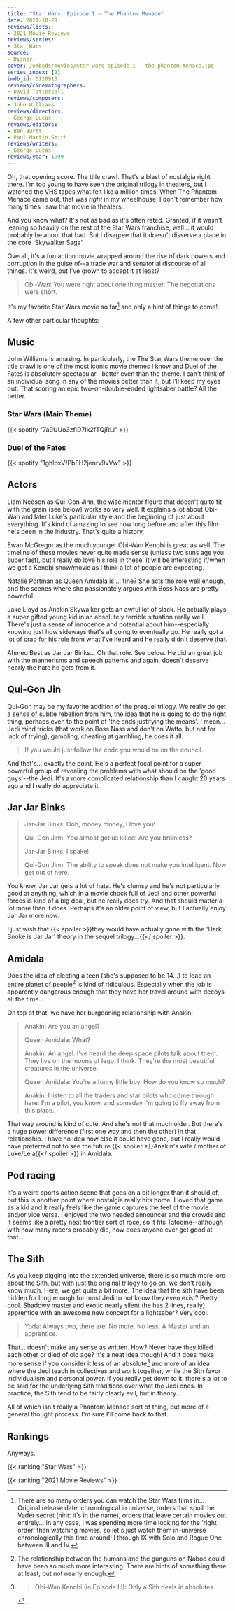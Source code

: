 ```yaml
---
title: "Star Wars: Episode I - The Phantom Menace"
date: 2021-10-29
reviews/lists:
- 2021 Movie Reviews
reviews/series:
- Star Wars
source:
- Disney+
cover: /embeds/movies/star-wars-episode-i---the-phantom-menace.jpg
series_index: [1]
imdb_id: 0120915
reviews/cinematographers:
- David Tattersall
reviews/composers:
- John Williams
reviews/directors:
- George Lucas
reviews/editors:
- Ben Burtt
- Paul Martin Smith
reviews/writers:
- George Lucas
reviews/year: 1999
---
```

Oh, that opening score. The title crawl. That's a blast of nostalgia right there. I'm too young to have seen the original trilogy in theaters, but I watched the VHS tapes what felt like a million times. When The Phantom Menace came out, that was *right* in my wheelhouse. I don't remember how many times I saw that movie in theaters. 

And you know what? It's not as bad as it's often rated. Granted, if it wasn't leaning so heavily on the rest of the Star Wars franchise, well... it would probably be about that bad. But I disagree that it doesn't disserve a place in the core 'Skywalker Saga'. 

Overall, it's a fun action movie wrapped around the rise of dark powers and corruption in the guise of--a trade war and senatorial discourse of all things. It's weird, but I've grown to accept it at least?

> Obi-Wan: You were right about one thing master. The negotiations were short. 

It's my favorite Star Wars movie so far[^order] and only a hint of things to come!

<!--more-->

A few other particular thoughts:

## Music

John Williams is amazing. In particularly, the The Star Wars theme over the title crawl is one of the most iconic movie themes I know and Duel of the Fates is absolutely spectacular--better even than the theme. I can't think of an individual song in any of the movies better than it, but I'll keep my eyes out. That scoring an epic two-on-double-ended lightsaber battle? All the better.  

### Star Wars (Main Theme)

{{< spotify "7a9UUo3zfID7Ik2fTQjRLi" >}}

### Duel of the Fates

{{< spotify "1ghlpxVfPbFH2jenrv9vVw" >}}

## Actors 

Liam Neeson as Qui-Gon Jinn, the wise mentor figure that doesn't quite fit with the grain (see below) works so very well. It explains a lot about Obi-Wan and later Luke's particular style and the beginning of just about everything. It's kind of amazing to see how long before and after this film he's been in the industry. That's quite a history. 

Ewan McGregor as the much younger Obi-Wan Kenobi is great as well. The timeline of these movies never quite made sense (unless two suns age you super fast), but I really do love his role in these. It will be interesting if/when we get a Kenobi show/movie as I think a lot of people are expecting. 

Natalie Portman as Queen Amidala is ... fine? She acts the role well enough, and the scenes where she passionately argues with Boss Nass are pretty powerful. 

Jake Lloyd as Anakin Skywalker gets an awful lot of slack. He actually plays a super gifted young kid in an absolutely terrible situation really well. There's just a sense of innocence and potential about him--especially knowing just how sideways that's all going to eventually go. He really got a lot of crap for his role from what I've heard and he really didn't deserve that. 

Ahmed Best as Jar Jar Binks... Oh that role. See below.  He did an great job with the mannerisms and speech patterns and again, doesn't deserve nearly the hate he gets from it. 

## Qui-Gon Jin

Qui-Gon may be my favorite addition of the prequel trilogy. We really do get a sense of subtle rebellion from him, the idea that he is going to do the right thing, perhaps even to the point of 'the ends justifying the means'. I mean... Jedi mind tricks (that work on Boss Nass and don't on Watto, but not for lack of trying), gambling, cheating at gambling, he does it all. 

> If you would just follow the code you would be on the council. 

And that's... exactly the point. He's a perfect focal point for a super powerful group of revealing the problems with what should be the 'good guys'--the Jedi. It's a more complicated relationship than I caught 20 years ago and I really do appreciate it. 

## Jar Jar Binks

> Jar-Jar Binks: Ooh, mooey mooey, I love you!
> 
> Qui-Gon Jinn: You almost got us killed! Are you brainless?
> 
> Jar-Jar Binks: I spake!
> 
> Qui-Gon Jinn: The ability to speak does not make you intelligent. Now get out of here.

You know, Jar Jar gets a lot of hate. He's clumsy and he's not particularly good at anything, which in a movie chock full of Jedi and other powerful forces is kind of a big deal, but he really does try. And that should matter a lot more than it does. Perhaps it's an older point of view, but I actually enjoy Jar Jar more now. 

I just wish that {{< spoiler >}}they would have actually gone with the 'Dark Snoke is Jar Jar' theory in the sequel trilogy...{{</ spoiler >}}. 


## Amidala

Does the idea of electing a teen (she's supposed to be 14...) to lead an entire planet of people[^gungan] is kind of ridiculous. Especially when the job is apparently dangerous enough that they have her travel around with decoys all the time...

On top of that, we have her burgeoning relationship with Anakin:

> Anakin: Are you an angel?
> 
> Queen Amidala: What?
> 
> Anakin: An angel. I've heard the deep space pilots talk about them. They live on the moons of Iego, I think. They're the most beautiful creatures in the universe.
> 
> Queen Amidala: You're a funny little boy. How do you know so much?
> 
> Anakin: I listen to all the traders and star pilots who come through here. I'm a pilot, you know, and someday I'm going to fly away from this place.

That way around is kind of cute. And she's not that much older. But there's a huge power difference (first one way and then the other) in that relationship. I have no idea how else it could have gone, but I really would have preferred not to see the future {{< spoiler >}}Anakin's wife / mother of Luke/Leia{{</ spoiler >}} in Amidala. 

## Pod racing

It's a weird sports action scene that goes on a bit longer than it should of, but this is another point where nostalgia really hits home. I loved that game as a kid and it really feels like the game captures the feel of the movie and/or vice versa. I enjoyed the two headed announcer and the crowds and it seems like a pretty neat frontier sort of race, so it fits Tatooine--although with how many racers probably die, how does anyone ever get good at that...

## The Sith

As you keep digging into the extended universe, there is so much more lore about the Sith, but with just the original trilogy to go on, we don't really know much. Here, we get quite a bit more. The idea that the sith have been hidden for long enough for most Jedi to not know they even exist? Pretty cool. Shadowy master and exotic nearly silent (he has 2 lines, really) apprentice with an awesome new concept for a lightsaber? Very cool.

> Yoda: Always two, there are. No more. No less. A Master and an apprentice.

That... doesn't make any sense as written. How? Never have they killed each other or died of old age? It's a neat idea though! And it does make more sense if you consider it less of an absolute[^absolutes] and more of an idea where the Jedi teach in collectives and work together, while the Sith favor individualism and personal power. If you really get down to it, there's a lot to be said for the underlying Sith traditions over what the Jedi ones. In practice, the Sith tend to be fairly clearly evil, but in theory...

All of which isn't really a Phantom Menace sort of thing, but more of a general thought process. I'm sure I'll come back to that.

## Rankings

Anyways.

{{< ranking "Star Wars" >}}

{{< ranking "2021 Movie Reviews" >}}

[^order]: There are so many orders you can watch the Star Wars films in... Original release date, chronological in universe, orders that spoil the Vader secret (hint: it's in the name), orders that leave certain movies out entirely... In any case, I was spending more time looking for the 'right order' than watching movies, so let's just watch them in-universe chronologically this time around! I through IX with Solo and Rogue One between III and IV. 

[^gungan]: The relationship between the humans and the gunguns on Naboo could have been so much more interesting. There are hints of something there at least, but not nearly enough. 

[^maul]: I'm so glad {{< spoiler >}}he shows up again a few times... despite being chopped in half{{</ spoiler >}}. 

[^absolutes]: > Obi-Wan Kenobi (in Episode III): Only a Sith deals in absolutes.